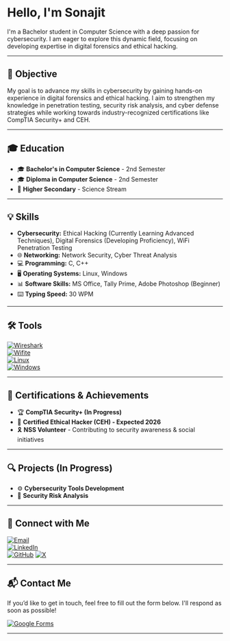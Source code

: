 # **Hello, I'm Sonajit**

I'm a Bachelor student in Computer Science with a deep passion for cybersecurity. I am eager to explore this dynamic field, focusing on developing expertise in digital forensics and ethical hacking.

---

## **🎯 Objective**
My goal is to advance my skills in cybersecurity by gaining hands-on experience in digital forensics and ethical hacking. I aim to strengthen my knowledge in penetration testing, security risk analysis, and cyber defense strategies while working towards industry-recognized certifications like CompTIA Security+ and CEH.

---

## **🎓 Education**
- 🎓 **Bachelor's in Computer Science** - 2nd Semester  
- 🎓 **Diploma in Computer Science** - 2nd Semester  
- 🏫 **Higher Secondary** - Science Stream  

---

## **💡 Skills**
-  **Cybersecurity:** Ethical Hacking (Currently Learning Advanced Techniques), Digital Forensics (Developing Proficiency), WiFi Penetration Testing  
- 🌐 **Networking:** Network Security, Cyber Threat Analysis  
- 💻 **Programming:** C, C++  
- 🖥️ **Operating Systems:** Linux, Windows  
- 📊 **Software Skills:** MS Office, Tally Prime, Adobe Photoshop (Beginner)  
- ⌨️ **Typing Speed:** 30 WPM  

---

## **🛠️ Tools**
[![Wireshark](https://img.shields.io/badge/Tool-Wireshark-blue?style=for-the-badge&logo=wireshark)](https://www.wireshark.org/)  
[![Wifite](https://img.shields.io/badge/Tool-Wifite-red?style=for-the-badge&logo=linux)](https://github.com/derv82/wifite2)  
[![Linux](https://img.shields.io/badge/OS-Linux-yellow?style=for-the-badge&logo=linux)](https://www.linux.org/)  
[![Windows](https://img.shields.io/badge/OS-Windows-blue?style=for-the-badge&logo=windows)](https://www.microsoft.com/en-us/windows)  

---

## **📜 Certifications & Achievements**
- 🏆 **CompTIA Security+ (In Progress)**  
- 🏅 **Certified Ethical Hacker (CEH) - Expected 2026**  
- 🎗️ **NSS Volunteer** - Contributing to security awareness & social initiatives  

---

## **🔍 Projects (In Progress)**
- ⚙️ **Cybersecurity Tools Development**  
- 🔎 **Security Risk Analysis**  

---

## **📩 Connect with Me**
[![Email](https://img.shields.io/badge/Email-%23D14836?style=for-the-badge&logo=gmail&logoColor=white)](mailto:rootsecops@gmail.com)  
[![LinkedIn](https://img.shields.io/badge/LinkedIn-%230A66C2?style=for-the-badge&logo=linkedin&logoColor=white)](https://www.linkedin.com/in/sonajit-rabha)  
[![GitHub](https://img.shields.io/badge/GitHub-%23181717?style=for-the-badge&logo=github&logoColor=white)](https://github.com/rootsecops) 
[![X](https://img.shields.io/badge/X-000000?style=for-the-badge&logo=x&logoColor=white)](https://x.com/028sonajit?t=u3TAg2Yq-blsYOzswb8EyA&s=09)

---
## 📬 Contact Me  
If you’d like to get in touch, feel free to fill out the form below. I'll respond as soon as possible!  

[![Google Forms](https://img.shields.io/badge/Google%20Forms-red?style=for-the-badge&logo=googleforms&logoColor=white)](https://forms.gle/2g7dTJxyPWrav3wR9)

---
